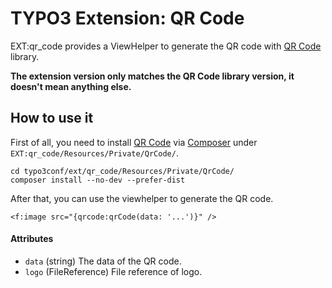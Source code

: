 # TYPO3 Extension: QR Code

EXT:qr_code provides a ViewHelper to generate the QR code with [QR Code](https://github.com/endroid/qr-code) library.

**The extension version only matches the QR Code library version, it doesn't mean anything else.**

## How to use it

First of all, you need to install [QR Code](https://github.com/endroid/qr-code) via [Composer](https://getcomposer.org/) under `EXT:qr_code/Resources/Private/QrCode/`.

    cd typo3conf/ext/qr_code/Resources/Private/QrCode/
    composer install --no-dev --prefer-dist

After that, you can use the viewhelper to generate the QR code.

    <f:image src="{qrcode:qrCode(data: '...')}" />

#### Attributes

- `data` (string) The data of the QR code.
- `logo` (FileReference) File reference of logo.
